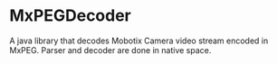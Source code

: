 # MxPEGDecoder
A java library that decodes Mobotix Camera video stream encoded in MxPEG. Parser and decoder are done in native space.
